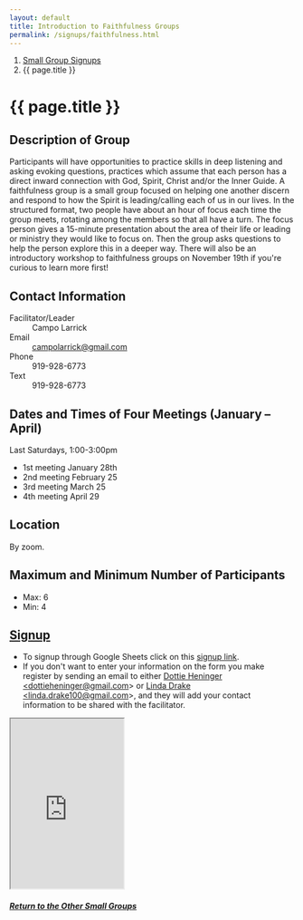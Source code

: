 ```yaml
---
layout: default
title: Introduction to Faithfulness Groups
permalink: /signups/faithfulness.html
---
```

<nav aria-label="breadcrumb">
  <ol class="breadcrumb">
      <li class="breadcrumb-item"><a class="noIcon" href="{{ site.baseurl }}/small-groups.html">Small Group Signups</a></li>
      <li class="breadcrumb-item active" aria-current="page">{{ page.title }}</li>
  </ol>
</nav>

# {{ page.title }}

## Description of Group

Participants will have opportunities to practice skills in deep listening and 
asking evoking questions, practices which assume that each person has a direct 
inward connection with God, Spirit, Christ and/or the Inner Guide. A 
faithfulness group is a small group focused on helping one another discern and 
respond to how the Spirit is leading/calling each of us in our lives. In the 
structured format, two people have about an hour of focus each time the group 
meets, rotating among the members so that all have a turn. The focus person 
gives a 15-minute presentation about the area of their life or leading or 
ministry they would like to focus on. Then the group asks questions to help 
the person explore this in a deeper way. There will also be an introductory 
workshop to faithfulness groups on November 19th if you're curious to learn 
more first!

## Contact Information
<dl> 
  <dt>Facilitator/Leader</dt>
  <dd>Campo Larrick</dd>
  <dt>Email</dt>
  <dd><a href="mailto:campolarrick@gmail.com">campolarrick@gmail.com</a></dd>
  <dt>Phone</dt>
  <dd>919-928-6773</dd>
  <dt>Text</dt>
  <dd>919-928-6773</dd>
</dl>

## Dates and Times of Four Meetings (January – April)
Last Saturdays, 1:00-3:00pm

- 1st meeting January 28th
- 2nd meeting February 25
- 3rd meeting March 25  
- 4th meeting  April 29

## Location
By zoom.

## Maximum and Minimum Number of Participants
- Max: 6
- Min: 4

## [Signup](https://docs.google.com/spreadsheets/d/10hcVUYI2ktnB9TS-7lrz64q-6nXEuWdLcMFb68CWGV8/edit?usp=sharing)
- To signup through Google Sheets click on this [signup link](https://docs.google.com/spreadsheets/d/10hcVUYI2ktnB9TS-7lrz64q-6nXEuWdLcMFb68CWGV8/edit?usp=sharing).
- If you don't want to enter your information on the form you make register by 
  sending an email to either <a href='mailto:dottieheninger@gmail.com'>Dottie Heninger &lt;dottieheninger@gmail.com&gt;</a> or 
  <a href='mailto:linda.drake100@gmail.com'>Linda Drake &lt;linda.drake100@gmail.com&gt;</a>, and they will add 
  your contact information to be shared with the facilitator.

<div class="text-center">
<iframe 
  src="https://docs.google.com/spreadsheets/d/e/2PACX-1vQ8IKISxGMGvKjyAw_5dbK8cO1LXUCjR__MUsBAl8EMkpwgX-JXDnpIQQieUt2rs5aseAc2LAaHrdOq/pubhtml?gid=0&amp;single=true&amp;widget=true&amp;headers=false&amp;range=A2:B8"
  width="200px"
  height="300px">
</iframe>
</div>

<div class="text-center">
  <h5><a href="{{ site.baseurl }}/small-groups.html">Return to the Other Small Groups</a></h5>
</div>
